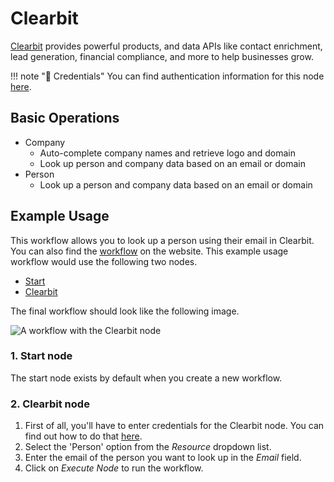 # Clearbit

[Clearbit](https://clearbit.com/) provides powerful products, and data APIs like contact enrichment, lead generation, financial compliance, and more to help businesses grow.

!!! note "🔑 Credentials"
    You can find authentication information for this node [here](/workflow/integrations/credentials/clearbit/).


## Basic Operations

* Company
    * Auto-complete company names and retrieve logo and domain
    * Look up person and company data based on an email or domain
* Person
    * Look up a person and company data based on an email or domain

## Example Usage

This workflow allows you to look up a person using their email in Clearbit. You can also find the [workflow](https://n8n.io/workflows/484) on the website. This example usage workflow would use the following two nodes.
- [Start](/workflow/integrations/core-nodes/workflow-nodes-base.start/)
- [Clearbit]()

The final workflow should look like the following image.

![A workflow with the Clearbit node](/_images/integrations/nodes/clearbit/workflow.png)

### 1. Start node

The start node exists by default when you create a new workflow.

### 2. Clearbit node

1. First of all, you'll have to enter credentials for the Clearbit node. You can find out how to do that [here](/workflow/integrations/credentials/clearbit/).
2. Select the 'Person' option from the *Resource* dropdown list.
3. Enter the email of the person you want to look up in the *Email* field.
4. Click on *Execute Node* to run the workflow.

